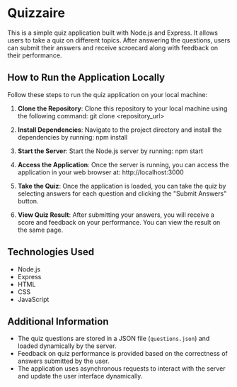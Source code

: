 # Quizzaire

This is a simple quiz application built with Node.js and Express. It allows users to take a quiz on different topics. After answering the questions, users can submit their answers and receive scroecard along with feedback on their performance.

## How to Run the Application Locally

Follow these steps to run the quiz application on your local machine:

1. **Clone the Repository**: 
Clone this repository to your local machine using the following command:
git clone <repository_url>

2. **Install Dependencies**:
Navigate to the project directory and install the dependencies by running:
npm install

3. **Start the Server**:
Start the Node.js server by running:
npm start

4. **Access the Application**:
Once the server is running, you can access the application in your web browser at:
http://localhost:3000

5. **Take the Quiz**:
Once the application is loaded, you can take the quiz by selecting answers for each question and clicking the "Submit Answers" button.

6. **View Quiz Result**:
After submitting your answers, you will receive a score and feedback on your performance. You can view the result on the same page.

## Technologies Used

- Node.js
- Express
- HTML
- CSS
- JavaScript

## Additional Information

- The quiz questions are stored in a JSON file (`questions.json`) and loaded dynamically by the server.
- Feedback on quiz performance is provided based on the correctness of answers submitted by the user.
- The application uses asynchronous requests to interact with the server and update the user interface dynamically.
